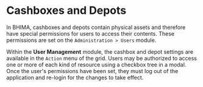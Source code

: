 # Cashboxes and Depots 

In BHIMA, cashboxes and depots contain physical assets and therefore have special permissions for users to access their contents.  These permissions are set on the `Administration > Users` module.

Within the **User Management** module, the cashbox and depot settings are available in the `Action` menu of the grid.  Users may be authorized to access one or more of each kind of resource using a checkbox tree in a modal.  Once the user's permissions have been set, they must log out of the application and re-login for the changes to take effect.
